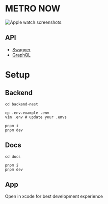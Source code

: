 # METRO NOW

![Apple watch screenshots](https://github.com/krystxf/metro-now/assets/48121710/3ce8f583-c260-4588-b63d-63ecadd22333)

## API

-   [Swagger](https://api.metronow.dev/)
-   [GraphQL](https://api.metronow.dev/graphql)

# Setup

## Backend

```shell
cd backend-nest

cp .env.example .env
vim .env # update your .envs

pnpm i
pnpm dev
```

## Docs

```shell
cd docs

pnpm i
pnpm dev
```

## App

Open in xcode for best development experience
